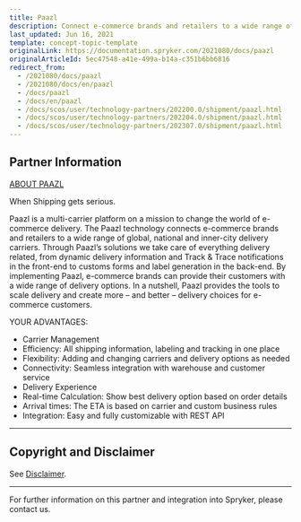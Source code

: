 ```yaml
---
title: Paazl
description: Connect e-commerce brands and retailers to a wide range of global, national and inner-city delivery carriers by integrating Paazl intot he Spryker-based shop.
last_updated: Jun 16, 2021
template: concept-topic-template
originalLink: https://documentation.spryker.com/2021080/docs/paazl
originalArticleId: 5ec47548-a41e-499a-b14a-c351b6bb6816
redirect_from:
  - /2021080/docs/paazl
  - /2021080/docs/en/paazl
  - /docs/paazl
  - /docs/en/paazl
  - /docs/scos/user/technology-partners/202200.0/shipment/paazl.html
  - /docs/scos/user/technology-partners/202204.0/shipment/paazl.html
  - /docs/scos/user/technology-partners/202307.0/shipment/paazl.html  
---
```


## Partner Information

[ABOUT PAAZL](https://paazl.com/)

When Shipping gets serious.

Paazl is a multi-carrier platform on a mission to change the world of e-commerce delivery. The Paazl technology connects e-commerce brands and retailers to a wide range of global, national and inner-city delivery carriers.
Through Paazl’s solutions we take care of everything delivery related, from dynamic delivery information and Track & Trace notifications in the front-end to customs forms and label generation in the back-end. By implementing Paazl, e-commerce brands can provide their customers with a wide range of delivery options.
In a nutshell, Paazl provides the tools to scale delivery and create more – and better – delivery choices for e-commerce customers.

YOUR ADVANTAGES:

* Carrier Management
* Efficiency: All shipping information, labeling and tracking in one place
* Flexibility: Adding and changing carriers and delivery options as needed
* Connectivity: Seamless integration with warehouse and customer service
* Delivery Experience
* Real-time Calculation: Show best delivery option based on order details
* Arrival times: The ETA is based on carrier and custom business rules
* Integration: Easy and fully customizable with REST API

---

## Copyright and Disclaimer

See [Disclaimer](https://github.com/spryker/spryker-documentation).

---
For further information on this partner and integration into Spryker, please contact us.

<div class="hubspot-form js-hubspot-form" data-portal-id="2770802" data-form-id="163e11fb-e833-4638-86ae-a2ca4b929a41" id="hubspot-1"></div>
